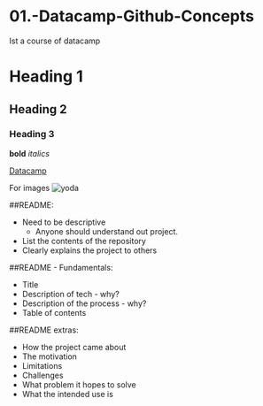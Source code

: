 # 01.-Datacamp-Github-Concepts
Ist a course of datacamp 

# Heading 1
## Heading 2
### Heading 3

**bold**
*italics*

[Datacamp](https://campus.datacamp.com/courses/github-concepts/i)

For images
![yoda](https://github.com/FernandoVizcarra/01.-Datacamp-Github-Concepts/assets/40544475/f1b454c8-810a-49a2-a97a-fb6369279037)

##README:
- Need to be descriptive
  - Anyone should understand out project.
- List the contents of the repository
- Clearly explains the project to others

##README - Fundamentals:
- Title
- Description of tech - why?
- Description of the process - why?
- Table of contents

##README extras:
- How the project came about
- The motivation
- Limitations
- Challenges
- What problem it hopes to solve
- What the intended use is
